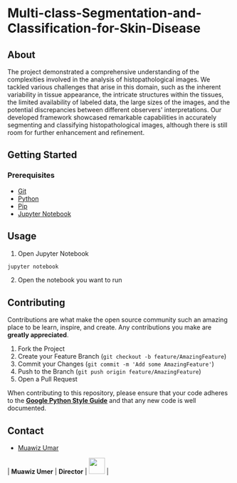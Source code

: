 # Multi-class-Segmentation-and-Classification-for-Skin-Disease

## About
The project demonstrated a comprehensive understanding of the complexities involved in the analysis of histopathological images. We tackled various challenges that arise in this domain, such as the inherent variability in tissue appearance, the intricate structures within the tissues, the limited availability of labeled data, the large sizes of the images, and the potential discrepancies between different observers' interpretations. Our developed framework showcased remarkable capabilities in accurately segmenting and classifying histopathological images, although there is still room for further enhancement and refinement.

## Getting Started

### Prerequisites

- [Git](https://git-scm.com/downloads)
- [Python](https://www.python.org/downloads/)
- [Pip](https://pip.pypa.io/en/stable/installing/)
- [Jupyter Notebook](https://jupyter.org/install)


## Usage

1. Open Jupyter Notebook

```bash
jupyter notebook
```

2. Open the notebook you want to run

## Contributing

Contributions are what make the open source community such an amazing place to be learn, inspire, and create. Any contributions you make are **greatly appreciated**.

1. Fork the Project
2. Create your Feature Branch (`git checkout -b feature/AmazingFeature`)
3. Commit your Changes (`git commit -m 'Add some AmazingFeature'`)
4. Push to the Branch (`git push origin feature/AmazingFeature`)
5. Open a Pull Request

When contributing to this repository, please ensure that your code adheres to the <u>[**Google Python Style Guide**](https://google.github.io/styleguide/pyguide.html)</u> and that any new code is well documented.


## Contact


- [Muawiz Umar](mailto:<muawiz.umer20@gmail.com>)



| **Muawiz Umer**  | **Director** | <a href = "https://github.com/Muawizodux"><img src = "http://www.iconninja.com/files/241/825/211/round-collaboration-social-github-code-circle-network-icon.svg" width="36" height = "36"/></a> | <!--<a href = "https://www.linkedin.com/in/jogendrasingh24/"><img src = "http://www.iconninja.com/files/863/607/751/network-linkedin-social-connection-circular-circle-media-icon.svg" width="36" height="36"/></a> -->
